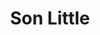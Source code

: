---
title: "Son Little"
summary: "American Grammy Award winning blues and soul singer/songwriter, born in Los Angeles, CA. He grew up in New Jersey, Louisiana, New York and Philadelphia, PA."
slug: "son-little"
image: "son-little.jpg"
apple_music_artist_url: "https://music.apple.com/gb/artist/son-little/738253141"
wikipedia_url: "none"
---